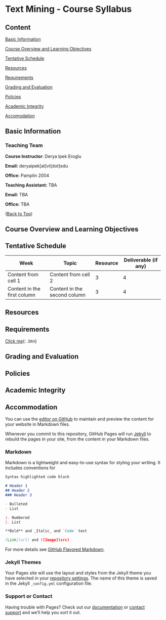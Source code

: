 # Text Mining - Course Syllabus
## Content
[Basic Information](#basic-information)

[Course Overview and Learning Objectives](#course-overview-and-learning-objectives)

[Tentative Schedule](#tentative-schedule) 

[Resources](#resources) 

[Requirements](#requirements) 

[Grading and Evaluation](#grading-and-evaluation) 

[Policies](#policies) 

[Academic Integrity](#academic-integrity) 

[Accomodation](#accommodation) 

## Basic Information
### Teaching Team

**Course Instructor**: Derya Ipek Eroglu

**Email:** deryaipek[at]vt[dot]edu

**Office:** Pamplin 2004

**Teaching Assistant:** TBA

**Email:** TBA

**Office:** TBA

([Back to Top](##text-mining---course-syllabus))
## Course Overview and Learning Objectives

## Tentative Schedule

Week | Topic | Resource | Deliverable (if any)
------------ | ------------- | ------------ | ------------- 
Content from cell 1 | Content from cell 2 |3 |4
Content in the first column | Content in the second column|3|4

## Resources

## Requirements
[Click me](http://www.google.com){: .btn}

## Grading and Evaluation

## Policies

## Academic Integrity

## Accommodation



You can use the [editor on GitHub](https://github.com/deryaipek/syllabus/edit/gh-pages/index.md) to maintain and preview the content for your website in Markdown files.

Whenever you commit to this repository, GitHub Pages will run [Jekyll](https://jekyllrb.com/) to rebuild the pages in your site, from the content in your Markdown files.

### Markdown

Markdown is a lightweight and easy-to-use syntax for styling your writing. It includes conventions for

```markdown
Syntax highlighted code block

# Header 1
## Header 2
### Header 3

- Bulleted
- List

1. Numbered
2. List

**Bold** and _Italic_ and `Code` text

[Link](url) and ![Image](src)
```

For more details see [GitHub Flavored Markdown](https://guides.github.com/features/mastering-markdown/).

### Jekyll Themes

Your Pages site will use the layout and styles from the Jekyll theme you have selected in your [repository settings](https://github.com/deryaipek/syllabus/settings). The name of this theme is saved in the Jekyll `_config.yml` configuration file.

### Support or Contact

Having trouble with Pages? Check out our [documentation](https://docs.github.com/categories/github-pages-basics/) or [contact support](https://github.com/contact) and we’ll help you sort it out.
